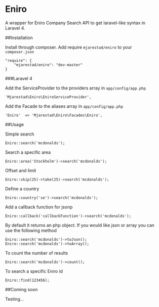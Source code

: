 Eniro
=====

A wrapper for Eniro Company Search API to get laravel-like syntax in Laravel 4.

##Installation

Install through composer. Add require `mjarestad/eniro` to your `composer.json`

    "require": {
        "mjarestad/eniro": "dev-master"
    }
    
###Laravel 4

Add the ServiceProvider to the providers array in `app/config/app.php`

    'Mjarestad\Eniro\EniroServiceProvider',
    
Add the Facade to the aliases array in `app/config/app.php`

    'Eniro'  => 'Mjarestad\Eniro\Facades\Eniro',

##Usage

Simple search

    Eniro::search('mcdonalds');

Search a specific area

    Eniro::area('Stockholm')->search('mcdonalds');

Offset and limit

    Eniro::skip(25)->take(25)->search('mcdonalds');

Define a country

    Eniro::country('se')->search('mcdonalds');

Add a callback function for jsonp

    Eniro::callback('callbackFunction')->search('mcdonalds');

By default it returns an php object. If you would like json or array you can use the following method

    Eniro::search('mcdonalds')->toJson();
    Eniro::search('mcdonalds')->toArray();

To count the number of results

    Eniro::search('mcdonalds')->count();

To search a specific Eniro id

    Eniro::find(123456);

##Coming soon

Testing...